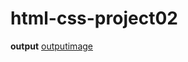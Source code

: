# html-css-project02
**output**
[outputimage](https://github.com/Aniketkhandare1/html-css-project02/blob/main/assest/output%20image.png?raw=true)
